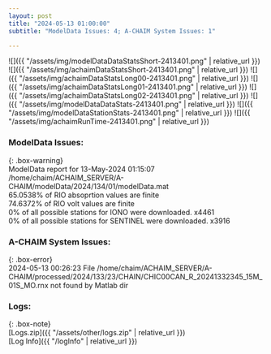 ```yaml
---
layout: post
title: "2024-05-13 01:00:00"
subtitle: "ModelData Issues: 4; A-CHAIM System Issues: 1"

---
```


![]({{ "/assets/img/modelDataDataStatsShort-2413401.png" | relative_url }})
![]({{ "/assets/img/achaimDataStatsShort-2413401.png" | relative_url }})
![]({{ "/assets/img/achaimDataStatsLong00-2413401.png" | relative_url }})
![]({{ "/assets/img/achaimDataStatsLong01-2413401.png" | relative_url }})
![]({{ "/assets/img/achaimDataStatsLong02-2413401.png" | relative_url }})
![]({{ "/assets/img/modelDataDataStats-2413401.png" | relative_url }})
![]({{ "/assets/img/modelDataStationStats-2413401.png" | relative_url }})
![]({{ "/assets/img/achaimRunTime-2413401.png" | relative_url }})


### ModelData Issues:  
  
{: .box-warning}  
 ModelData report for 13-May-2024 01:15:07   
 /home/chaim/ACHAIM_SERVER/A-CHAIM/modelData/2024/134/01/modelData.mat   
 65.0538% of RIO absoprtion values are finite   
 74.6372% of RIO volt values are finite   
 0% of all possible stations for IONO were downloaded. x4461   
 0% of all possible stations for SENTINEL were downloaded. x3916   
  
### A-CHAIM System Issues:  
  
{: .box-error}  
2024-05-13 00:26:23 File /home/chaim/ACHAIM_SERVER/A-CHAIM/processed/2024/133/23/CHAIN/CHIC00CAN_R_20241332345_15M_01S_MO.rnx not found by Matlab dir  

### Logs:  
  
{: .box-note}  
[Logs.zip]({{ "/assets/other/logs.zip" | relative_url }})  
[Log Info]({{ "/logInfo" | relative_url }})  
